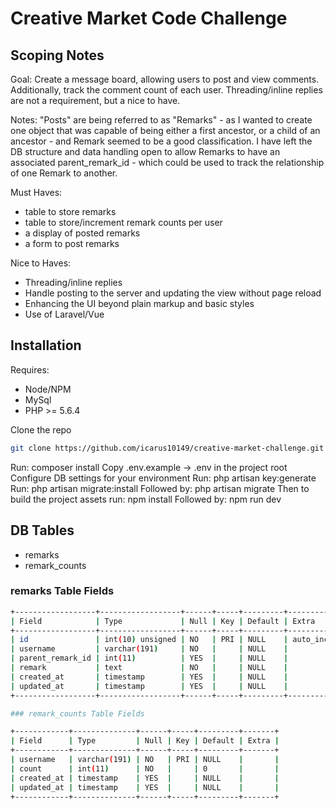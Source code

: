 # Creative Market Code Challenge

## Scoping Notes

Goal: Create a message board, allowing users to post and view comments. Additionally, track the comment count of each user. Threading/inline replies are not a requirement, but a nice to have.

Notes: "Posts" are being referred to as "Remarks" - as I wanted to create one object that was capable of being either a first ancestor, or a child of an ancestor - and Remark seemed to be a good classification. 
I have left the DB structure and data handling open to allow Remarks to have an associated parent_remark_id - which could be used to track the relationship of one Remark to another. 

Must Haves:
* table to store remarks
* table to store/increment remark counts per user
* a display of posted remarks
* a form to post remarks

Nice to Haves:
* Threading/inline replies
* Handle posting to the server and updating the view without page reload
* Enhancing the UI beyond plain markup and basic styles
* Use of Laravel/Vue

## Installation
Requires: 
* Node/NPM
* MySql
* PHP >= 5.6.4

Clone the repo
```bash
git clone https://github.com/icarus10149/creative-market-challenge.git
```
Run: composer install
Copy .env.example -> .env in the project root
Configure DB settings for your environment
Run: php artisan key:generate
Run: php artisan migrate:install
Followed by: php artisan migrate
Then to build the project assets run: npm install
Followed by: npm run dev

## DB Tables
* remarks
* remark_counts

### remarks Table Fields
```bash
+------------------+------------------+------+-----+---------+----------------+                                                                                                                        
| Field            | Type             | Null | Key | Default | Extra          |                                                                                                                        
+------------------+------------------+------+-----+---------+----------------+                                                                                                                        
| id               | int(10) unsigned | NO   | PRI | NULL    | auto_increment |                                                                                                                        
| username         | varchar(191)     | NO   |     | NULL    |                |                                                                                                                        
| parent_remark_id | int(11)          | YES  |     | NULL    |                |                                                                                                                        
| remark           | text             | NO   |     | NULL    |                |                                                                                                                        
| created_at       | timestamp        | YES  |     | NULL    |                |                                                                                                                        
| updated_at       | timestamp        | YES  |     | NULL    |                |                                                                                                                        
+------------------+------------------+------+-----+---------+----------------+ 
```
```bash
### remark_counts Table Fields

+------------+--------------+------+-----+---------+-------+                                                                                                                                           
| Field      | Type         | Null | Key | Default | Extra |                                                                                                                                           
+------------+--------------+------+-----+---------+-------+                                                                                                                                           
| username   | varchar(191) | NO   | PRI | NULL    |       |                                                                                                                                           
| count      | int(11)      | NO   |     | 0       |       |                                                                                                                                           
| created_at | timestamp    | YES  |     | NULL    |       |                                                                                                                                           
| updated_at | timestamp    | YES  |     | NULL    |       |                                                                                                                                           
+------------+--------------+------+-----+---------+-------+
```
